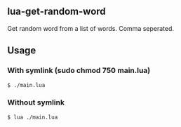 ## lua-get-random-word

Get random word from a list of words. Comma seperated.

## Usage

### With symlink (sudo chmod 750 main.lua)
```console
$ ./main.lua
```

### Without symlink

```console
$ lua ./main.lua
```